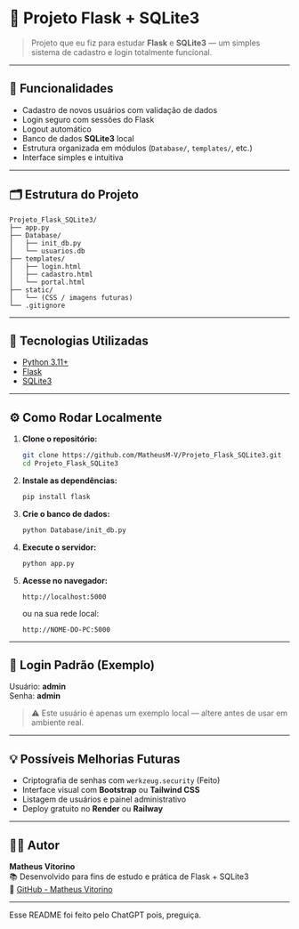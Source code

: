 # 🧠 Projeto Flask + SQLite3

> Projeto que eu fiz para estudar **Flask** e **SQLite3** — um simples sistema de cadastro e login totalmente funcional.

---

## 🚀 Funcionalidades

- Cadastro de novos usuários com validação de dados  
- Login seguro com sessões do Flask  
- Logout automático  
- Banco de dados **SQLite3** local  
- Estrutura organizada em módulos (`Database/`, `templates/`, etc.)  
- Interface simples e intuitiva

---

## 🗂️ Estrutura do Projeto

```
Projeto_Flask_SQLite3/
├── app.py
├── Database/
│   ├── init_db.py
│   └── usuarios.db
├── templates/
│   ├── login.html
│   ├── cadastro.html
│   └── portal.html
├── static/
│   └── (CSS / imagens futuras)
└── .gitignore
```

---

## 🧰 Tecnologias Utilizadas

- [Python 3.11+](https://www.python.org/)
- [Flask](https://flask.palletsprojects.com/)
- [SQLite3](https://www.sqlite.org/)

---

## ⚙️ Como Rodar Localmente

1. **Clone o repositório:**
   ```bash
   git clone https://github.com/MatheusM-V/Projeto_Flask_SQLite3.git
   cd Projeto_Flask_SQLite3
   ```

2. **Instale as dependências:**
   ```bash
   pip install flask
   ```

3. **Crie o banco de dados:**
   ```bash
   python Database/init_db.py
   ```

4. **Execute o servidor:**
   ```bash
   python app.py
   ```

5. **Acesse no navegador:**
   ```
   http://localhost:5000
   ```
   ou na sua rede local:
   ```
   http://NOME-DO-PC:5000
   ```

---

## 🔐 Login Padrão (Exemplo)

Usuário: **admin**  
Senha: **admin**

> ⚠️ Este usuário é apenas um exemplo local — altere antes de usar em ambiente real.

---

## 💡 Possíveis Melhorias Futuras

- Criptografia de senhas com `werkzeug.security` (Feito)
- Interface visual com **Bootstrap** ou **Tailwind CSS**
- Listagem de usuários e painel administrativo
- Deploy gratuito no **Render** ou **Railway**

---

## 🧑‍💻 Autor

**Matheus Vitorino**  
📚 Desenvolvido para fins de estudo e prática de Flask + SQLite3  
🔗 [GitHub - Matheus Vitorino](https://github.com/MatheusM-V)

---

Esse README foi feito pelo ChatGPT pois, preguiça.